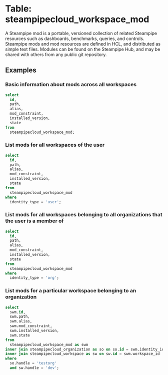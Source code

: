 # Table: steampipecloud_workspace_mod

A Steampipe mod is a portable, versioned collection of related Steampipe resources such as dashboards, benchmarks, queries, and controls. Steampipe mods and mod resources are defined in HCL, and distributed as simple text files. Modules can be found on the Steampipe Hub, and may be shared with others from any public git repository.

## Examples

### Basic information about mods across all workspaces

```sql
select
  id,
  path,
  alias,
  mod_constraint,
  installed_version,
  state
from
  steampipecloud_workspace_mod;
```

### List mods for all workspaces of the user

```sql
select
  id,
  path,
  alias,
  mod_constraint,
  installed_version,
  state
from
  steampipecloud_workspace_mod
where
  identity_type = 'user';
```

### List mods for all workspaces belonging to all organizations that the user is a member of

```sql
select
  id,
  path,
  alias,
  mod_constraint,
  installed_version,
  state
from
  steampipecloud_workspace_mod
where
  identity_type = 'org';
```

### List mods for a particular workspace belonging to an organization

```sql
select 
  swm.id,
  swm.path,
  swm.alias,
  swm.mod_constraint,
  swm.installed_version,
  swm.state
from 
  steampipecloud_workspace_mod as swm 
inner join steampipecloud_organization as so on so.id = swm.identity_id
inner join steampipecloud_workspace as sw on sw.id = swm.workspace_id
where
  so.handle = 'testorg'
  and sw.handle = 'dev';
```
